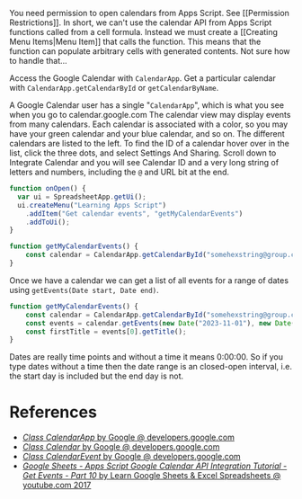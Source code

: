 You need permission to open calendars from Apps Script.
See [[Permission Restrictions]].
In short, we can't use the calendar API from Apps Script functions called from a cell formula.
Instead we must create a [[Creating Menu Items|Menu Item]] that calls the function.
This means that the function can populate arbitrary cells with generated contents.
Not sure how to handle that...

Access the Google Calendar with `CalendarApp`.
Get a particular calendar with `CalendarApp.getCalendarById` or `getCalendarByName`.

A Google Calendar user has a single "`CalendarApp`", which is what you see when you go to calendar.google.com
The calendar view may display events from many calendars.
Each calendar is associated with a color, so you may have your green calendar and your blue calendar, and so on.
The different calendars are listed to the left.
To find the ID of a calendar hover over in the list, click the three dots, and select Settings And Sharing.
Scroll down to Integrate Calendar and you will see Calendar ID and a very long string of letters and numbers, including the `@` and URL bit at the end.

```js
function onOpen() {
  var ui = SpreadsheetApp.getUi();
  ui.createMenu("Learning Apps Script")
    .addItem("Get calendar events", "getMyCalendarEvents")
    .addToUi();
}

function getMyCalendarEvents() {
	const calendar = CalendarApp.getCalendarById("somehexstring@group.calendar.google.com");
}
```

Once we have a calendar we can get a list of all events for a range of dates using `getEvents(Date start, Date end)`.
```js
function getMyCalendarEvents() {
	const calendar = CalendarApp.getCalendarById("somehexstring@group.calendar.google.com");
	const events = calendar.getEvents(new Date("2023-11-01"), new Date("2023-11-30"));
	const firstTitle = events[0].getTitle();
}
```

Dates are really time points and without a time it means 0:00:00.
So if you type dates without a time then the date range is an closed-open interval, i.e. the start day is included but the end day is not.

# References

- [_Class CalendarApp_ by Google @ developers.google.com](https://developers.google.com/apps-script/reference/calendar/calendar-app?hl=en)
- [_Class Calendar_ by Google @ developers.google.com](https://developers.google.com/apps-script/reference/calendar/calendar?hl=en)
- [_Class CalendarEvent_ by Google @ developers.google.com](https://developers.google.com/apps-script/reference/calendar/calendar-event?hl=en)
- [_Google Sheets - Apps Script Google Calendar API Integration Tutorial - Get Events - Part 10_ by Learn Google Sheets & Excel Spreadsheets @ youtube.com 2017](https://www.youtube.com/watch?v=qXG-i_sG8CI&list=PLv9Pf9aNgemv62NNC5bXLR0CzeaIj5bcw&index=10)
